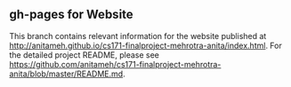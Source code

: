 ## gh-pages for Website

This branch contains relevant information for the website published at http://anitameh.github.io/cs171-finalproject-mehrotra-anita/index.html. For the detailed project README, please see https://github.com/anitameh/cs171-finalproject-mehrotra-anita/blob/master/README.md.
